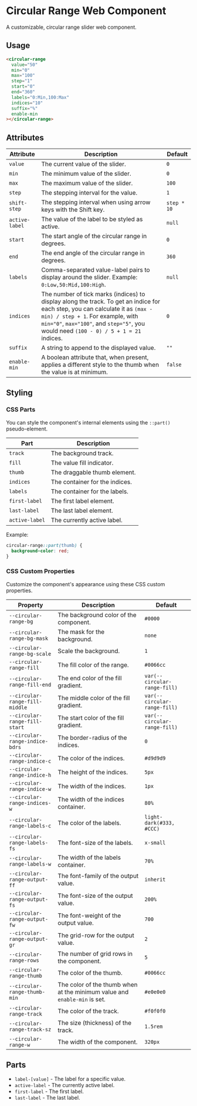 # Circular Range Web Component

A customizable, circular range slider web component.

## Usage

```html
<circular-range
  value="50"
  min="0"
  max="100"
  step="1"
  start="0"
  end="360"
  labels="0:Min,100:Max"
  indices="10"
  suffix="%"
  enable-min
></circular-range>
```

## Attributes

| Attribute    | Description                                                                                                | Default |
|--------------|------------------------------------------------------------------------------------------------------------|---------|
| `value`      | The current value of the slider.                                                                           | `0`       |
| `min`        | The minimum value of the slider.                                                                           | `0`       |
| `max`        | The maximum value of the slider.                                                                           | `100`     |
| `step`       | The stepping interval for the value.                                                                       | `1`       |
| `shift-step` | The stepping interval when using arrow keys with the Shift key.                                            | `step * 10` |
| `active-label` | The value of the label to be styled as active.                                                             | `null`    |
| `start`      | The start angle of the circular range in degrees.                                                          | `0`       |
| `end`        | The end angle of the circular range in degrees.                                                            | `360`     |
| `labels`     | Comma-separated value-label pairs to display around the slider. Example: `0:Low,50:Mid,100:High`.           | `null`    |
| `indices`    | The number of tick marks (indices) to display along the track. To get an indice for each step, you can calculate it as `(max - min) / step + 1`. For example, with `min="0"`, `max="100"`, and `step="5"`, you would need `(100 - 0) / 5 + 1 = 21` indices. | `0`       |
| `suffix`     | A string to append to the displayed value.                                                                 | `""`      |
| `enable-min` | A boolean attribute that, when present, applies a different style to the thumb when the value is at minimum. | `false`   |

## Styling

### CSS Parts

You can style the component's internal elements using the `::part()` pseudo-element.

| Part          | Description                  |
|---------------|------------------------------|
| `track`       | The background track.        |
| `fill`        | The value fill indicator.    |
| `thumb`       | The draggable thumb element. |
| `indices`     | The container for the indices. |
| `labels`      | The container for the labels.  |
| `first-label` | The first label element.     |
| `last-label`  | The last label element.      |
| `active-label`| The currently active label.  |

Example:
```css
circular-range::part(thumb) {
  background-color: red;
}
```

### CSS Custom Properties

Customize the component's appearance using these CSS custom properties.

| Property                           | Description                                  | Default     |
|------------------------------------|----------------------------------------------|-------------|
| `--circular-range-bg`              | The background color of the component.       | `#0000`     |
| `--circular-range-bg-mask`         | The mask for the background.                 | `none`      |
| `--circular-range-bg-scale`        | Scale the background.                        | `1`         |
| `--circular-range-fill`            | The fill color of the range.                 | `#0066cc`   |
| `--circular-range-fill-end`        | The end color of the fill gradient.          | `var(--circular-range-fill)` |
| `--circular-range-fill-middle`     | The middle color of the fill gradient.       | `var(--circular-range-fill)` |
| `--circular-range-fill-start`      | The start color of the fill gradient.        | `var(--circular-range-fill)` |
| `--circular-range-indice-bdrs`     | The border-radius of the indices.            | `0`         |
| `--circular-range-indice-c`        | The color of the indices.                    | `#d9d9d9`   |
| `--circular-range-indice-h`        | The height of the indices.                   | `5px`       |
| `--circular-range-indice-w`        | The width of the indices.                    | `1px`       |
| `--circular-range-indices-w`       | The width of the indices container.          | `80%`       |
| `--circular-range-labels-c`        | The color of the labels.                     | `light-dark(#333, #CCC)` |
| `--circular-range-labels-fs`       | The font-size of the labels.                 | `x-small`   |
| `--circular-range-labels-w`        | The width of the labels container.           | `70%`       |
| `--circular-range-output-ff`       | The font-family of the output value.         | `inherit`   |
| `--circular-range-output-fs`       | The font-size of the output value.           | `200%`      |
| `--circular-range-output-fw`       | The font-weight of the output value.         | `700`       |
| `--circular-range-output-gr`       | The grid-row for the output value.           | `2`         |
| `--circular-range-rows`            | The number of grid rows in the component.    | `5`         |
| `--circular-range-thumb`           | The color of the thumb.                      | `#0066cc`   |
| `--circular-range-thumb-min`       | The color of the thumb when at the minimum value and `enable-min` is set. | `#e0e0e0`   |
| `--circular-range-track`           | The color of the track.                      | `#f0f0f0`   |
| `--circular-range-track-sz`        | The size (thickness) of the track.           | `1.5rem`    |
| `--circular-range-w`               | The width of the component.                  | `320px`     |

## Parts

- `label-[value]` - The label for a specific value.
- `active-label` - The currently active label.
- `first-label` - The first label.
- `last-label` - The last label.
